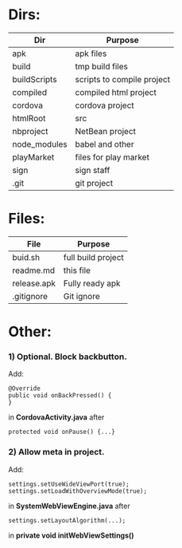 # Dirs:

Dir          | Purpose 
-------------|------------------
apk          | apk files
build        | tmp build files
buildScripts | scripts to compile project
compiled     | compiled html project
cordova      | cordova project
htmlRoot     | src
nbproject    | NetBean project
node_modules | babel and other
playMarket   | files for play market
sign         | sign staff
.git         | git project

# Files:

File         | Purpose 
-------------|------------------
buid.sh      | full build project
readme.md    | this file
release.apk  | Fully ready apk
.gitignore   | Git ignore

# Other:

### 1) Optional. Block backbutton.

Add:

```
@Override
public void onBackPressed() {
}
```

in __CordovaActivity.java__ after 

```
protected void onPause() {...}
```

### 2) Allow meta in project.

Add:

```
settings.setUseWideViewPort(true);
settings.setLoadWithOverviewMode(true);
```

in __SystemWebViewEngine.java__ after

```
settings.setLayoutAlgorithm(...);
```

in __private void initWebViewSettings()__
